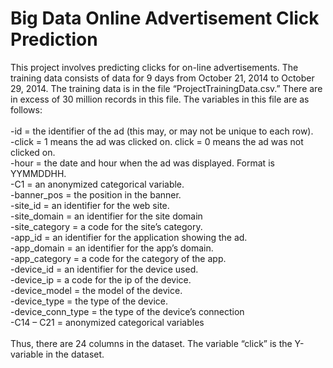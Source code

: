 # Big Data Online Advertisement Click Prediction
This project involves predicting clicks for on-line advertisements. The training data consists of
data for 9 days from October 21, 2014 to October 29, 2014. The training data is in the file
“ProjectTrainingData.csv.” There are in excess of 30 million records in this file. The variables in
this file are as follows:<br/>
<br/>
	-id = the identifier of the ad (this may, or may not be unique to each row). <br/>
      	-click = 1 means the ad was clicked on. click = 0 means the ad was not clicked on.<br/>
      	-hour = the date and hour when the ad was displayed. Format is YYMMDDHH.<br/>
      	-C1 = an anonymized categorical variable.<br/>
      	-banner_pos = the position in the banner.<br/>
      	-site_id = an identifier for the web site.<br/>
      	-site_domain = an identifier for the site domain<br/>
	-site_category = a code for the site’s category.<br/>
      	-app_id = an identifier for the application showing the ad.<br/>
      	-app_domain = an identifier for the app’s domain.<br/>
      	-app_category = a code for the category of the app.<br/>
      	-device_id = an identifier for the device used.<br/>
      	-device_ip = a code for the ip of the device.<br/>
      	-device_model = the model of the device.<br/>
      	-device_type = the type of the device.<br/>
      	-device_conn_type = the type of the device’s connection<br/>
      	-C14 – C21 = anonymized categorical variables<br/>
		<br/>
Thus, there are 24 columns in the dataset. The variable “click” is the Y-variable in the dataset.
